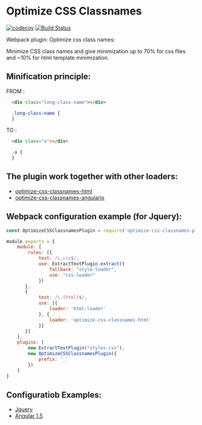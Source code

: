 # Optimize CSS Classnames

[![codecov](https://codecov.io/gh/vreshch/optimize-css-classnames-plugin/branch/master/graph/badge.svg)](https://codecov.io/gh/vreshch/optimize-css-classnames-plugin)
[![Build Status](https://travis-ci.org/vreshch/optimize-css-classnames-plugin.svg?branch=master)](https://travis-ci.org/vreshch/optimize-css-classnames-plugin)


Webpack plugin: Optimize css class names:

Minimize CSS class names and give minimization up to 70% for css files
and ~10% for html template minimization.

## Minification principle:

FROM :
```html
  <div class="long-class-name"></div>
```
```css
  .long-class-name {
  }
```
TO :
```html
  <div class="a"></div>
```
```css
  .a {
  }
```

## The plugin work together with other loaders:

* [optimize-css-classnames-html](https://github.com/vreshch/optimize-css-classnames-html)
* [optimize-css-classnames-angularjs](https://github.com/vreshch/optimize-css-classnames-angularjs)

## Webpack configuration example (for Jquery):

```js
const OptimizeCSSClassnamesPlugin = require('optimize-css-classnames-plugin');

module.exports = {
    module: {
        rules: [{
            test: /\.css$/,
            use: ExtractTextPlugin.extract({
                fallback: "style-loader",
                use: "css-loader"
            })
       },
       {
            test: /\.(html)$/,
            use: [{
                loader: 'html-loader'
            }, {
                loader: 'optimize-css-classnames-html'
            }]
       }]
    },
    plugins: [
        new ExtractTextPlugin("styles.css"),
        new OptimizeCSSClassnamesPlugin({
            prefix: '_'
        })
    ]
}
```

## Configuratiob Examples:
* [Jquery](https://github.com/vreshch/optimize-css-classnames-examples/tree/master/src/1-jquery)
* [Angular 1.5](https://github.com/vreshch/optimize-css-classnames-examples/tree/master/2)
